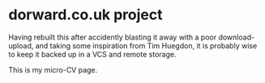 # dorward.co.uk project

Having rebuilt this after accidently blasting it away with a poor 
download-upload, and taking some inspiration from Tim Huegdon, it
is probably wise to keep it backed up in a VCS and remote storage.

This is my micro-CV page.
